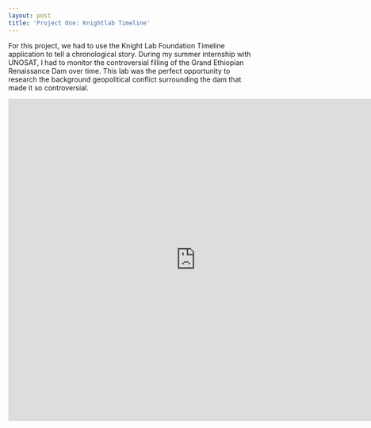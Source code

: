 ```yaml
---
layout: post
title: 'Project One: Knightlab Timeline'
---
```

For this project, we had to use the Knight Lab Foundation Timeline application to tell a chronological story.
During my summer internship with UNOSAT, I had to monitor the controversial filling of the Grand Ethiopian Renaissance Dam over time.
This lab was the perfect opportunity to research the background geopolitical conflict surrounding the dam that made it so controversial.

<center><iframe src='https://cdn.knightlab.com/libs/timeline3/latest/embed/index.html?source=1GX5jBHICKwmfcRMvFCdVDp17JRfAHpA--tf3s06sMCs&font=Default&lang=en&initial_zoom=2&height=650' width='150%' height='650' webkitallowfullscreen mozallowfullscreen allowfullscreen frameborder='0'></iframe></center>
